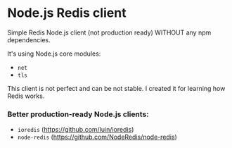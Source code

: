 # Node.js Redis client
Simple Redis Node.js client (not production ready) WITHOUT any npm dependencies.

It's using Node.js core modules:
- `net`
- `tls`

This client is not perfect and can be not stable. I created it for learning how Redis works.
### Better production-ready Node.js clients:
- `ioredis` (https://github.com/luin/ioredis)
- `node-redis` (https://github.com/NodeRedis/node-redis)
